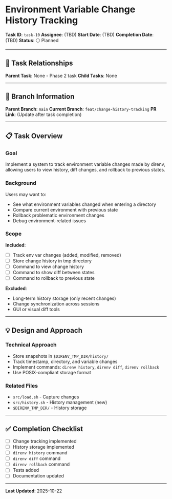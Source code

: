 # Environment Variable Change History Tracking

**Task ID**: `task-10`
**Assignee**: (TBD)
**Start Date**: (TBD)
**Completion Date**: (TBD)
**Status**: ⚪ Planned

---

## 🔗 Task Relationships

**Parent Task**: None - Phase 2 task
**Child Tasks**: None

---

## 🌿 Branch Information

**Parent Branch**: `main`
**Current Branch**: `feat/change-history-tracking`
**PR Link**: (Update after task completion)

---

## 📋 Task Overview

### Goal
Implement a system to track environment variable changes made by direnv, allowing users to view history, diff changes, and rollback to previous states.

### Background
Users may want to:
- See what environment variables changed when entering a directory
- Compare current environment with previous state
- Rollback problematic environment changes
- Debug environment-related issues

### Scope
**Included**:
- [ ] Track env var changes (added, modified, removed)
- [ ] Store change history in tmp directory
- [ ] Command to view change history
- [ ] Command to show diff between states
- [ ] Command to rollback to previous state

**Excluded**:
- Long-term history storage (only recent changes)
- Change synchronization across sessions
- GUI or visual diff tools

---

## 💡 Design and Approach

### Technical Approach
- Store snapshots in `$DIRENV_TMP_DIR/history/`
- Track timestamp, directory, and variable changes
- Implement commands: `direnv history`, `direnv diff`, `direnv rollback`
- Use POSIX-compliant storage format

### Related Files
- `src/load.sh` - Capture changes
- `src/history.sh` - History management (new)
- `$DIRENV_TMP_DIR/` - History storage

---

## ✅ Completion Checklist

- [ ] Change tracking implemented
- [ ] History storage implemented
- [ ] `direnv history` command
- [ ] `direnv diff` command
- [ ] `direnv rollback` command
- [ ] Tests added
- [ ] Documentation updated

---

**Last Updated**: 2025-10-22
